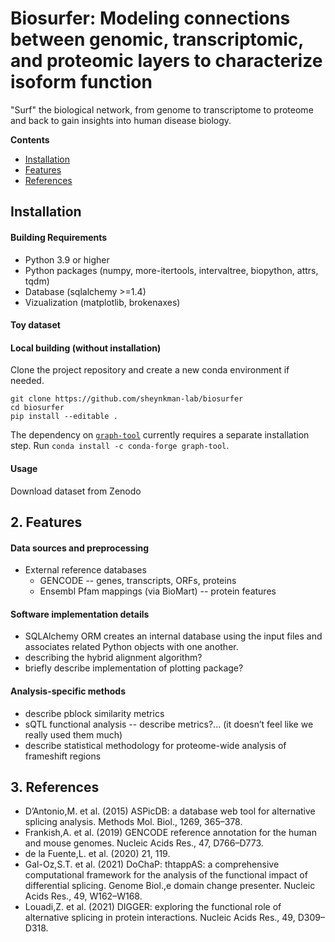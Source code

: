 
# Biosurfer: Modeling connections between genomic, transcriptomic, and proteomic layers to characterize isoform function

"Surf" the biological network, from genome to transcriptome to proteome and back to gain insights into human disease biology.


**Contents**

- [Installation](#installation)
- [Features](#features)
- [References](#references)

## Installation
 

#### Building Requirements

* Python 3.9 or higher 
* Python packages (numpy, more-itertools, intervaltree, biopython, attrs, tqdm)
* Database (sqlalchemy >=1.4)
* Vizualization (matplotlib, brokenaxes)


#### Toy dataset

#### Local building (without installation)

Clone the project repository and create a new conda environment if needed.

    git clone https://github.com/sheynkman-lab/biosurfer
    cd biosurfer
    pip install --editable .
    
The dependency on [`graph-tool`](https://graph-tool.skewed.de/) currently requires a separate installation step. Run `conda install -c conda-forge graph-tool`.

#### Usage
Download dataset from Zenodo 

## 2. Features

#### Data sources and preprocessing
- External reference databases
    - GENCODE -- genes, transcripts, ORFs, proteins
    - Ensembl Pfam mappings (via BioMart) -- protein features
 

#### Software implementation details

- SQLAlchemy ORM creates an internal database using the input files and associates related Python objects with one another.
- describing the hybrid alignment algorithm?
- briefly describe implementation of plotting package?

#### Analysis-specific methods
- describe pblock similarity metrics
- sQTL functional analysis -- describe metrics?... (it doesn’t feel like we really used them much)
- describe statistical methodology for proteome-wide analysis of frameshift regions

    
## 3. References

* D’Antonio,M. et al. (2015) ASPicDB: a database web tool for alternative splicing analysis. Methods Mol. Biol., 1269, 365–378.
* Frankish,A. et al. (2019) GENCODE reference annotation for the human and mouse genomes. Nucleic Acids Res., 47, D766–D773.
* de la Fuente,L. et al. (2020)  21, 119.
* Gal-Oz,S.T. et al. (2021) DoChaP: thtappAS: a comprehensive computational framework for the analysis of the functional impact of differential splicing. Genome Biol.,e domain change presenter. Nucleic Acids Res., 49, W162–W168.
* Louadi,Z. et al. (2021) DIGGER: exploring the functional role of alternative splicing in protein interactions. Nucleic Acids Res., 49, D309–D318.
